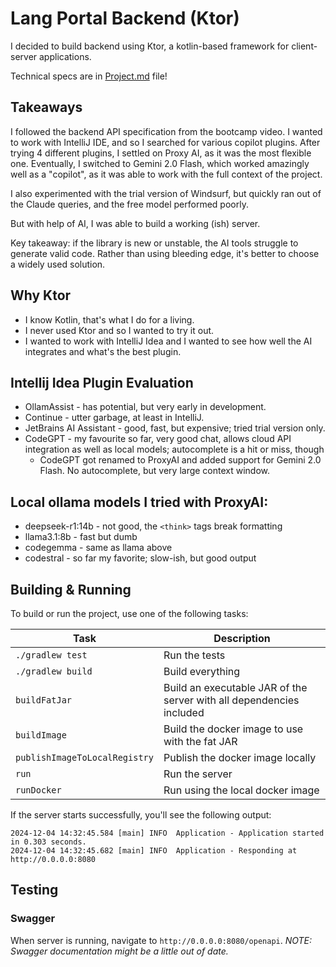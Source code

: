 # Lang Portal Backend (Ktor)
I decided to build backend using Ktor, a kotlin-based framework for client-server applications. 

Technical specs are in [Project.md](docs/Project.md) file!

## Takeaways
I followed the backend API specification from the bootcamp video. I wanted to work with IntelliJ IDE, and so I searched for various copilot plugins. After trying 4 different plugins, I settled on Proxy AI, as it was the most flexible one. Eventually, I switched to Gemini 2.0 Flash, which worked amazingly well as a "copilot", as it was able to work with the full context of the project.

I also experimented with the trial version of Windsurf, but quickly ran out of the Claude queries, and the free model performed poorly.

But with help of AI, I was able to build a working (ish) server.

Key takeaway: if the library is new or unstable, the AI tools struggle to generate valid code. Rather than using bleeding edge, it's better to choose a widely used solution.

## Why Ktor
- I know Kotlin, that's what I do for a living.
- I never used Ktor and so I wanted to try it out.
- I wanted to work with IntelliJ Idea and I wanted to see how well the AI integrates and what's the best plugin.

## Intellij Idea Plugin Evaluation
- OllamAssist - has potential, but very early in development.
- Continue - utter garbage, at least in IntelliJ.
- JetBrains AI Assistant - good, fast, but expensive; tried trial version only.
- CodeGPT - my favourite so far, very good chat, allows cloud API integration as well as local models; autocomplete is a hit or miss, though
    - CodeGPT got renamed to ProxyAI and added support for Gemini 2.0 Flash. No autocomplete, but very large context window.

## Local ollama models I tried with ProxyAI:
- deepseek-r1:14b - not good, the `<think>` tags break formatting
- llama3.1:8b - fast but dumb
- codegemma - same as llama above
- codestral - so far my favorite; slow-ish, but good output

## Building & Running

To build or run the project, use one of the following tasks:

| Task                          | Description                                                          |
| -------------------------------|---------------------------------------------------------------------- |
| `./gradlew test`              | Run the tests                                                        |
| `./gradlew build`             | Build everything                                                     |
| `buildFatJar`                 | Build an executable JAR of the server with all dependencies included |
| `buildImage`                  | Build the docker image to use with the fat JAR                       |
| `publishImageToLocalRegistry` | Publish the docker image locally                                     |
| `run`                         | Run the server                                                       |
| `runDocker`                   | Run using the local docker image                                     |

If the server starts successfully, you'll see the following output:

```
2024-12-04 14:32:45.584 [main] INFO  Application - Application started in 0.303 seconds.
2024-12-04 14:32:45.682 [main] INFO  Application - Responding at http://0.0.0.0:8080
```

## Testing
### Swagger
When server is running, navigate to `http://0.0.0.0:8080/openapi`.
*NOTE: Swagger documentation might be a little out of date.*
